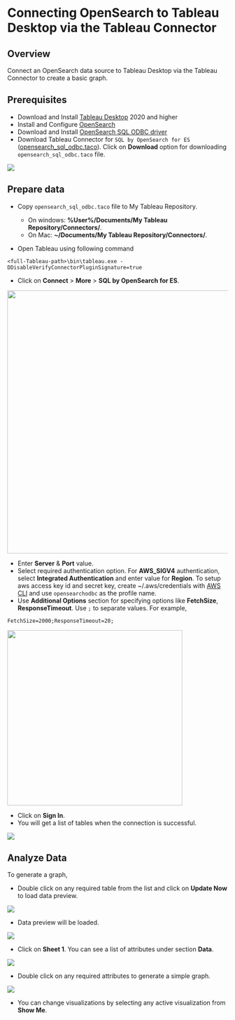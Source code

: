 # Connecting OpenSearch to Tableau Desktop via the Tableau Connector

## Overview

Connect an OpenSearch data source to Tableau Desktop via the Tableau Connector to create a basic graph.

## Prerequisites

* Download and Install [Tableau Desktop](https://www.tableau.com/products/desktop/download) 2020 and higher
* Install and Configure [OpenSearch](https://docs-beta.opensearch.org/opensearch/install/index/)
* Download and Install [OpenSearch SQL ODBC driver](../../README.md)
* Download Tableau Connector for `SQL by OpenSearch for ES` ([opensearch_sql_odbc.taco](../../src/TableauConnector/opensearch_sql_odbc/opensearch_sql_odbc.taco)).
Click on **Download** option for downloading `opensearch_sql_odbc.taco` file.
<img src="img/tableau_download_taco.png" >

## Prepare data 

* Copy `opensearch_sql_odbc.taco` file to My Tableau Repository.

  * On windows: **%User%/Documents/My Tableau Repository/Connectors/**.
  * On Mac: **~/Documents/My Tableau Repository/Connectors/**.

* Open Tableau using following command

```
<full-Tableau-path>\bin\tableau.exe -DDisableVerifyConnectorPluginSignature=true
```

* Click on **Connect** > **More** > **SQL by OpenSearch for ES**.

<img src="img/tableau_select_connector.png" width=600>

* Enter **Server** & **Port** value. 
* Select required authentication option. For **AWS_SIGV4** authentication, select **Integrated Authentication** and enter value for **Region**. To setup aws access key id and secret key, create ~/.aws/credentials with [AWS CLI](https://aws.amazon.com/cli/) and use `opensearchodbc` as the profile name.
* Use **Additional Options** section for specifying options like **FetchSize**, **ResponseTimeout**. Use `;` to separate values. For example,

```
FetchSize=2000;ResponseTimeout=20;
```

<img src="img/tableau_dialog.png" width=400>

* Click on **Sign In**.
* You will get a list of tables when the connection is successful.

<img src="img/tableau_table_list.png">

## Analyze Data

To generate a graph,

* Double click on any required table from the list and click on **Update Now** to load data preview.

<img src="img/tableau_select_table.png">

* Data preview will be loaded.

<img src="img/tableau_data_preview.png">

* Click on **Sheet 1**. You can see a list of attributes under section **Data**.

<img src="img/tableau_columns_list.png">

* Double click on any required attributes to generate a simple graph. 

<img src="img/tableau_graph.png">

* You can change visualizations by selecting any active visualization from **Show Me**.
